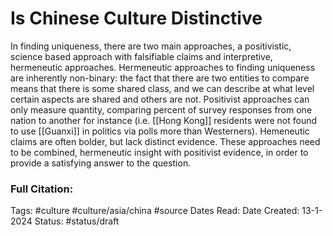 # Is Chinese Culture Distinctive
In finding uniqueness, there are two main approaches, a positivistic, science based approach with falsifiable claims and interpretive, hermeneutic approaches. Hermeneutic approaches to finding uniqueness are inherently non-binary: the fact that there are two entities to compare means that there is some shared class, and we can describe at what level certain aspects are shared and others are not. Positivist approaches can only measure quantity, comparing percent of survey responses from one nation to another for instance (i.e. [[Hong Kong]] residents were not found to use [[Guanxi]] in politics via polls more than Westerners). Hemeneutic claims are often bolder, but lack distinct evidence. These approaches need to be combined, hermeneutic insight with positivist evidence, in order to provide a satisfying answer to the question. 

### Full Citation:
Tags: #culture #culture/asia/china #source
Dates Read:
Date Created: 13-1-2024
Status: #status/draft